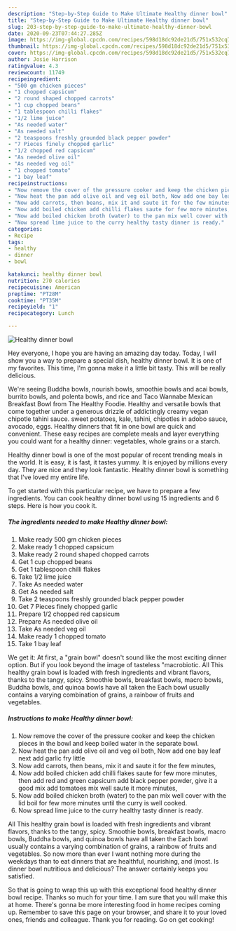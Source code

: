 ```yaml
---
description: "Step-by-Step Guide to Make Ultimate Healthy dinner bowl"
title: "Step-by-Step Guide to Make Ultimate Healthy dinner bowl"
slug: 203-step-by-step-guide-to-make-ultimate-healthy-dinner-bowl
date: 2020-09-23T07:44:27.285Z
image: https://img-global.cpcdn.com/recipes/598d18dc92de21d5/751x532cq70/healthy-dinner-bowl-recipe-main-photo.jpg
thumbnail: https://img-global.cpcdn.com/recipes/598d18dc92de21d5/751x532cq70/healthy-dinner-bowl-recipe-main-photo.jpg
cover: https://img-global.cpcdn.com/recipes/598d18dc92de21d5/751x532cq70/healthy-dinner-bowl-recipe-main-photo.jpg
author: Josie Harrison
ratingvalue: 4.3
reviewcount: 11749
recipeingredient:
- "500 gm chicken pieces"
- "1 chopped capsicum"
- "2 round shaped chopped carrots"
- "1 cup chopped beans"
- "1 tablespoon chilli flakes"
- "1/2 lime juice"
- "As needed water"
- "As needed salt"
- "2 teaspoons freshly grounded black pepper powder"
- "7 Pieces finely chopped garlic"
- "1/2 chopped red capsicum"
- "As needed olive oil"
- "As needed veg oil"
- "1 chopped tomato"
- "1 bay leaf"
recipeinstructions:
- "Now remove the cover of the pressure cooker and keep the chicken pieces in the bowl and keep boiled water in the separate bowl."
- "Now heat the pan add olive oil and veg oil both, Now add one bay leaf next add garlic fry little"
- "Now add carrots, then beans, mix it and saute it for the few minutes,"
- "Now add boiled chicken add chilli flakes saute for few more minutes, then add red and green capsicum add black pepper powder, give it a good mix add tomatoes mix well saute it more minutes,"
- "Now add boiled chicken broth (water) to the pan mix well cover with the lid boil for few more minutes until the curry is well cooked."
- "Now spread lime juice to the curry healthy tasty dinner is ready."
categories:
- Recipe
tags:
- healthy
- dinner
- bowl

katakunci: healthy dinner bowl 
nutrition: 270 calories
recipecuisine: American
preptime: "PT28M"
cooktime: "PT35M"
recipeyield: "1"
recipecategory: Lunch

---
```



![Healthy dinner bowl](https://img-global.cpcdn.com/recipes/598d18dc92de21d5/751x532cq70/healthy-dinner-bowl-recipe-main-photo.jpg)

Hey everyone, I hope you are having an amazing day today. Today, I will show you a way to prepare a special dish, healthy dinner bowl. It is one of my favorites. This time, I'm gonna make it a little bit tasty. This will be really delicious.

We&#39;re seeing Buddha bowls, nourish bowls, smoothie bowls and acai bowls, burrito bowls, and polenta bowls, and rice and Taco Wannabe Mexican Breakfast Bowl from The Healthy Foodie. Healthy and versatile bowls that come together under a generous drizzle of addictingly creamy vegan chipotle tahini sauce. sweet potatoes, kale, tahini, chipotles in adobo sauce, avocado, eggs. Healthy dinners that fit in one bowl are quick and convenient. These easy recipes are complete meals and layer everything you could want for a healthy dinner: vegetables, whole grains or a starch.

Healthy dinner bowl is one of the most popular of recent trending meals in the world. It is easy, it is fast, it tastes yummy. It is enjoyed by millions every day. They are nice and they look fantastic. Healthy dinner bowl is something that I've loved my entire life.


To get started with this particular recipe, we have to prepare a few ingredients. You can cook healthy dinner bowl using 15 ingredients and 6 steps. Here is how you cook it.

<!--inarticleads1-->

##### The ingredients needed to make Healthy dinner bowl:

1. Make ready 500 gm chicken pieces
1. Make ready 1 chopped capsicum
1. Make ready 2 round shaped chopped carrots
1. Get 1 cup chopped beans
1. Get 1 tablespoon chilli flakes
1. Take 1/2 lime juice
1. Take As needed water
1. Get As needed salt
1. Take 2 teaspoons freshly grounded black pepper powder
1. Get 7 Pieces finely chopped garlic
1. Prepare 1/2 chopped red capsicum
1. Prepare As needed olive oil
1. Take As needed veg oil
1. Make ready 1 chopped tomato
1. Take 1 bay leaf


We get it: At first, a &#34;grain bowl&#34; doesn&#39;t sound like the most exciting dinner option. But if you look beyond the image of tasteless &#34;macrobiotic. All This healthy grain bowl is loaded with fresh ingredients and vibrant flavors, thanks to the tangy, spicy. Smoothie bowls, breakfast bowls, macro bowls, Buddha bowls, and quinoa bowls have all taken the Each bowl usually contains a varying combination of grains, a rainbow of fruits and vegetables. 

<!--inarticleads2-->

##### Instructions to make Healthy dinner bowl:

1. Now remove the cover of the pressure cooker and keep the chicken pieces in the bowl and keep boiled water in the separate bowl.
1. Now heat the pan add olive oil and veg oil both, Now add one bay leaf next add garlic fry little
1. Now add carrots, then beans, mix it and saute it for the few minutes,
1. Now add boiled chicken add chilli flakes saute for few more minutes, then add red and green capsicum add black pepper powder, give it a good mix add tomatoes mix well saute it more minutes,
1. Now add boiled chicken broth (water) to the pan mix well cover with the lid boil for few more minutes until the curry is well cooked.
1. Now spread lime juice to the curry healthy tasty dinner is ready.


All This healthy grain bowl is loaded with fresh ingredients and vibrant flavors, thanks to the tangy, spicy. Smoothie bowls, breakfast bowls, macro bowls, Buddha bowls, and quinoa bowls have all taken the Each bowl usually contains a varying combination of grains, a rainbow of fruits and vegetables. So now more than ever I want nothing more during the weekdays than to eat dinners that are healthful, nourishing, and (most. Is dinner bowl nutritious and delicious? The answer certainly keeps you satisfied. 

So that is going to wrap this up with this exceptional food healthy dinner bowl recipe. Thanks so much for your time. I am sure that you will make this at home. There's gonna be more interesting food in home recipes coming up. Remember to save this page on your browser, and share it to your loved ones, friends and colleague. Thank you for reading. Go on get cooking!
